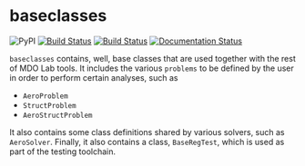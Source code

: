 # baseclasses
![PyPI](https://img.shields.io/pypi/v/mdolab-baseclasses)
[![Build Status](https://travis-ci.com/mdolab/baseclasses.svg?branch=master)](https://travis-ci.com/mdolab/baseclasses)
[![Build Status](https://dev.azure.com/mdolab/Public/_apis/build/status/mdolab.baseclasses?repoName=mdolab%2Fbaseclasses&branchName=master)](https://dev.azure.com/mdolab/Public/_build/latest?definitionId=31&repoName=mdolab%2Fbaseclasses&branchName=master)
[![Documentation Status](https://readthedocs.com/projects/mdolab-baseclasses/badge/?version=latest)](https://mdolab-baseclasses.readthedocs-hosted.com/?badge=latest)

`baseclasses` contains, well, base classes that are used together with the rest of MDO Lab tools.
It includes the various `problems` to be defined by the user in order to perform certain analyses, such as
- `AeroProblem`
- `StructProblem`
- `AeroStructProblem`

It also contains some class definitions shared by various solvers, such as `AeroSolver`.
Finally, it also contains a class, `BaseRegTest`, which is used as part of the testing toolchain.
